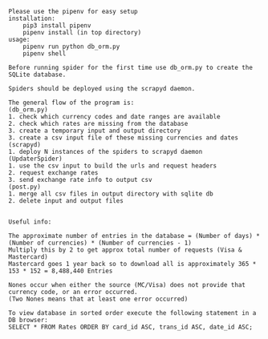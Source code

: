 
    Please use the pipenv for easy setup
    installation:
        pip3 install pipenv
        pipenv install (in top directory)
    usage:
        pipenv run python db_orm.py
        pipenv shell

    Before running spider for the first time use db_orm.py to create the SQLite database.

    Spiders should be deployed using the scrapyd daemon.

    The general flow of the program is:
    (db_orm.py)
    1. check which currency codes and date ranges are available
    2. check which rates are missing from the database
    3. create a temporary input and output directory
    3. create a csv input file of these missing currencies and dates
    (scrapyd)
    1. deploy N instances of the spiders to scrapyd daemon
    (UpdaterSpider)
    1. use the csv input to build the urls and request headers
    2. request exchange rates
    3. send exchange rate info to output csv
    (post.py)
    1. merge all csv files in output directory with sqlite db
    2. delete input and output files


    Useful info:

    The approximate number of entries in the database = (Number of days) * (Number of currencies) * (Number of currencies - 1)
    Multiply this by 2 to get approx total number of requests (Visa & Mastercard)
    Mastercard goes 1 year back so to download all is approximately 365 * 153 * 152 = 8,488,440 Entries

    Nones occur when either the source (MC/Visa) does not provide that currency code, or an error occurred.
    (Two Nones means that at least one error occurred)

    To view database in sorted order execute the following statement in a DB browser:
    SELECT * FROM Rates ORDER BY card_id ASC, trans_id ASC, date_id ASC;
